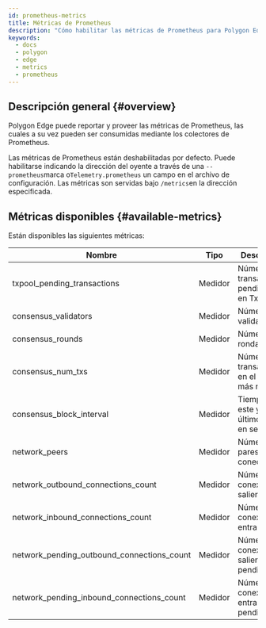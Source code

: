 ```yaml
---
id: prometheus-metrics
title: Métricas de Prometheus
description: "Cómo habilitar las métricas de Prometheus para Polygon Edge."
keywords:
  - docs
  - polygon
  - edge
  - metrics
  - prometheus
---
```


## Descripción general {#overview}

Polygon Edge puede reportar y proveer las métricas de Prometheus, las cuales a su vez pueden ser consumidas mediante los colectores de Prometheus.

Las métricas de Prometheus están deshabilitadas por defecto. Puede habilitarse indicando la dirección del oyente a través de una `--prometheus`marca  o`Telemetry.prometheus` un campo en el archivo de configuración.
Las métricas son servidas bajo `/metrics`en la dirección especificada.

## Métricas disponibles {#available-metrics}

Están disponibles las siguientes métricas:

| **Nombre** | **Tipo** | **Descripción** |
|-----------------------------------------------|---------------|-------------------------------------------------|
| txpool_pending_transactions | Medidor | Número de transacciones pendientes en TxPool |
| consensus_validators | Medidor | Número de validadores |
| consensus_rounds | Medidor | Número de rondas |
| consensus_num_txs | Medidor | Número de transacciones en el bloque más reciente |
| consensus_block_interval | Medidor | Tiempo entre este y el último bloque en segundos |
| network_peers | Medidor | Número de pares conectados |
| network_outbound_connections_count | Medidor | Número de conexiones salientes |
| network_inbound_connections_count | Medidor | Número de conexiones entrantes |
| network_pending_outbound_connections_count | Medidor | Número de conexiones salientes pendientes |
| network_pending_inbound_connections_count | Medidor | Número de conexiones entrantes pendientes |